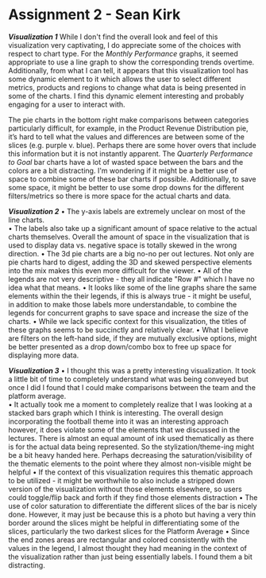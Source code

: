 # Assignment 2 - Sean Kirk

_**Visualization 1**_
While I don't find the overall look and feel of this visualization very captivating, I do appreciate some of the choices with respect to chart type.  For the _Monthly Performance_ graphs, it seemed appropriate to use a line graph to show the corresponding trends overtime.  Additionally, from what I can tell, it appears that this visualization tool has some dynamic element to it which allows the user to select different metrics, products and regions to change what data is being presented in some of the charts.  I find this dynamic element interesting and probably engaging for a user to interact with.

The pie charts in the bottom right make comparisons between categories particularly difficult, for example, in the Product Revenue Distribution pie, it’s hard to tell what the values and differences are between some of the slices (e.g. purple v. blue).  Perhaps there are some hover overs that include this information but it is not instantly apparent.  The _Quarterly Performance to Goal_ bar charts have a lot of wasted space between the bars and the colors are a bit distracting.  I'm wondering if it might be a better use of space to combine some of these bar charts if possible.  Additionally, to save some space, it might be better to use some drop downs for the different filters/metrics so there is more space for the actual charts and data.

_**Visualization 2**_
•	The y-axis labels are extremely unclear on most of the line charts.  
•	The labels also take up a significant amount of space relative to the actual charts themselves.  Overall the amount of space in the visualization that is used to display data vs. negative space is totally skewed in the wrong direction.
•	The 3d pie charts are a big no-no per out lectures.  Not only are pie charts hard to digest, adding the 3D and skewed perspective elements into the mix makes this even more difficult for the viewer. 
•	All of the legends are not very descriptive - they all indicate "Row #" which I have no idea what that means. 
•	It looks like some of the line graphs share the same elements within the their legends, if this is always true - it might be useful, in addition to make those labels more understandable, to combine the legends for concurrent graphs to save space and increase the size of the charts.
•	While we lack specific context for this visualization, the titles of these graphs seems to be succinctly and relatively clear.
•	What I believe are filters on the left-hand side, if they are mutually exclusive options, might be better presented as a drop down/combo box to free up space for displaying more data.


_**Visualization 3**_
•	I thought this was a pretty interesting visualization.  It took a little bit of time to completely understand what was being conveyed but once I did I found that I could make comparisons between the team and the platform average.  
•	It actually took me a moment to completely realize that I was looking at a stacked bars graph which I think is interesting.  The overall design incorporating the football theme into it was an interesting approach however, it does violate some of the elements that we discussed in the lectures.  There is almost an equal amount of ink used thematically as there is for the actual data being represented.  So the stylization/theme-ing might be a bit heavy handed here.  Perhaps decreasing the saturation/visibility of the thematic elements to the point where they almost non-visible might be helpful
•	If the context of this visualization requires this thematic approach to be utilized - it might be worthwhile to also include a stripped down version of the visualization without those elements elsewhere, so users could toggle/flip back and forth if they find those elements distraction
•	The use of color saturation to differentiate the different slices of the bar is nicely done.  However, it may just be because this is a photo but having a very thin border around the slices might be helpful in differentiating some of the slices, particularly the two darkest slices for the Platform Average
•	Since the end zones areas are rectangular and colored consistently with the values in the legend, I almost thought they had meaning in the context of the visualization rather than just being essentially labels.  I found them a bit distracting.
